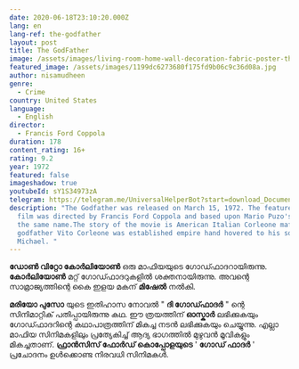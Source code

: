 ```yaml
---
date: 2020-06-18T23:10:20.000Z
lang: en
lang-ref: the-godfather
layout: post
title: The GodFather
image: /assets/images/living-room-home-wall-decoration-fabric-poster-the-godfather-movies-vito-corleone.jpg_q50.jpg
featured_image: /assets/images/1199dc6273680f175fd9b06c9c36d08a.jpg
author: nisamudheen
genre:
  - Crime
country: United States
language:
  - English
director:
  - Francis Ford Coppola
duration: 178
content_rating: 16+
rating: 9.2
year: 1972
featured: false
imageshadow: true
youtubeId: sY1S34973zA
telegram: https://telegram.me/UniversalHelperBot?start=download_Document_467
description: "The Godfather was released on March 15, 1972. The feature-length
  film was directed by Francis Ford Coppola and based upon Mario Puzo's novel of
  the same name.The story of the movie is American Italian Corleone mafia.The
  godfather Vito Corleone was established empire hand hovered to his son
  Michael. "
---
```

 **ഡോൺ വിറ്റോ കോർലിയോൺ**  ഒരു മാഫിയയുടെ ഗോഡ്ഫാദറായിരുന്നു.  **കോർലിയോൺ**  മറ്റ് ഗോഡ്ഫാദറുകളിൽ ശക്തനായിരുന്നു. അവന്റെ സാമ്രാജ്യത്തിന്റെ കൈ ഇളയ മകന്  **മിഷേൽ**  നൽകി.

 **മരിയോ പുസോ**  യുടെ ഇതിഹാസ നോവൽ " **ദി ഗോഡ്ഫാദർ** " ന്റെ സിനിമാറ്റിക് പതിപ്പായിരുന്നു കഥ. ഈ ത്രയത്തിന്  **ഓസ്കാർ**  ലഭിക്കുകയും ഗോഡ്ഫാദറിന്റെ കഥാപാത്രത്തിന് മികച്ച നടൻ ലഭിക്കുകയും ചെയ്യുന്നു. എല്ലാ മാഫിയ സിനിമകളിലും പ്രത്യേകിച്ച് ആദ്യ ഭാഗത്തിൽ മുഴുവൻ മൂവികളും മികച്ചതാണ്.  **ഫ്രാൻസിസ് ഫോർഡ് കൊപ്പോളയുടെ**  ' **ഗോഡ് ഫാദർ** ' പ്രചോദനം ഉൾക്കൊണ്ട നിരവധി സിനിമകൾ.